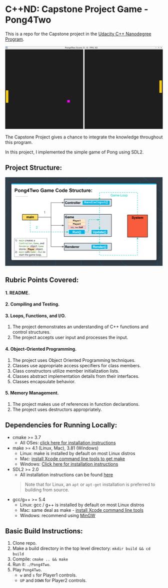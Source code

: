 # C++ND: Capstone Project Game - Pong4Two

This is a repo for the Capstone project in the [Udacity C++ Nanodegree Program](https://www.udacity.com/course/c-plus-plus-nanodegree--nd213). 

<img src="images/PongScreen.png"/>

The Capstone Project gives a chance to integrate the knowledge throughout this program. 

In this project, I implemented the simple game of Pong using SDL2. 
## Project Structure:
<img src="images/Pong4Two.png"/>

## Rubric Points Covered:
#### 1. README.
#### 2. Compiling and Testing.
#### 3. Loops, Functions, and I/O.
1. The project demonstrates an understanding of C++ functions and control structures.
1. The project accepts user input and processes the input. 
#### 4. Object-Oriented Programming.
1. The project uses Object Oriented Programming techniques.
1. Classes use appropriate access specifiers for class members.
1. Class constructors utilize member initialization lists.
1. Classes abstract implementation details from their interfaces.
1. Classes encapsulate behavior.
#### 5. Memory Management.
1. The project makes use of references in function declarations.
1. The project uses destructors appropriately.

## Dependencies for Running Locally:
* cmake >= 3.7
  * All OSes: [click here for installation instructions](https://cmake.org/install/)
* make >= 4.1 (Linux, Mac), 3.81 (Windows)
  * Linux: make is installed by default on most Linux distros
  * Mac: [install Xcode command line tools to get make](https://developer.apple.com/xcode/features/)
  * Windows: [Click here for installation instructions](http://gnuwin32.sourceforge.net/packages/make.htm)
* SDL2 >= 2.0
  * All installation instructions can be found [here](https://wiki.libsdl.org/Installation)
  >Note that for Linux, an `apt` or `apt-get` installation is preferred to building from source. 
* gcc/g++ >= 5.4
  * Linux: gcc / g++ is installed by default on most Linux distros
  * Mac: same deal as make - [install Xcode command line tools](https://developer.apple.com/xcode/features/)
  * Windows: recommend using [MinGW](http://www.mingw.org/)

## Basic Build Instructions:

1. Clone repo.
2. Make a build directory in the top level directory: `mkdir build && cd build`
3. Compile: `cmake .. && make`
4. Run it: `./Pong4Two`.
5. Play `Pong4Two`.
    * `w` and `s` for Player1 controls.
    * `UP` and `DOWN` for Player2 controls. 


